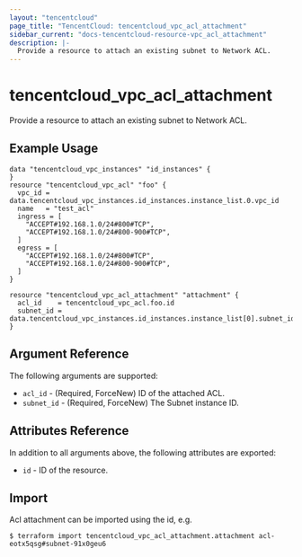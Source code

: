 ```yaml
---
layout: "tencentcloud"
page_title: "TencentCloud: tencentcloud_vpc_acl_attachment"
sidebar_current: "docs-tencentcloud-resource-vpc_acl_attachment"
description: |-
  Provide a resource to attach an existing subnet to Network ACL.
---
```


# tencentcloud_vpc_acl_attachment

Provide a resource to attach an existing subnet to Network ACL.

## Example Usage

```hcl
data "tencentcloud_vpc_instances" "id_instances" {
}
resource "tencentcloud_vpc_acl" "foo" {
  vpc_id = data.tencentcloud_vpc_instances.id_instances.instance_list.0.vpc_id
  name   = "test_acl"
  ingress = [
    "ACCEPT#192.168.1.0/24#800#TCP",
    "ACCEPT#192.168.1.0/24#800-900#TCP",
  ]
  egress = [
    "ACCEPT#192.168.1.0/24#800#TCP",
    "ACCEPT#192.168.1.0/24#800-900#TCP",
  ]
}

resource "tencentcloud_vpc_acl_attachment" "attachment" {
  acl_id    = tencentcloud_vpc_acl.foo.id
  subnet_id = data.tencentcloud_vpc_instances.id_instances.instance_list[0].subnet_ids[0]
}
```

## Argument Reference

The following arguments are supported:

* `acl_id` - (Required, ForceNew) ID of the attached ACL.
* `subnet_id` - (Required, ForceNew) The Subnet instance ID.

## Attributes Reference

In addition to all arguments above, the following attributes are exported:

* `id` - ID of the resource.



## Import

Acl attachment can be imported using the id, e.g.

```
$ terraform import tencentcloud_vpc_acl_attachment.attachment acl-eotx5qsg#subnet-91x0geu6
```

